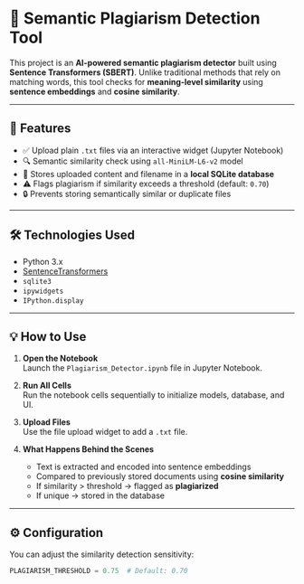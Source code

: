 # 🧠 Semantic Plagiarism Detection Tool

This project is an **AI-powered semantic plagiarism detector** built using **Sentence Transformers (SBERT)**. Unlike traditional methods that rely on matching words, this tool checks for **meaning-level similarity** using **sentence embeddings** and **cosine similarity**.

---

## 🚀 Features

- ✅ Upload plain `.txt` files via an interactive widget (Jupyter Notebook)
- 🔍 Semantic similarity check using `all-MiniLM-L6-v2` model
- 💾 Stores uploaded content and filename in a **local SQLite database**
- ⚠️ Flags plagiarism if similarity exceeds a threshold (default: `0.70`)
- 🔒 Prevents storing semantically similar or duplicate files

---

## 🛠️ Technologies Used

- Python 3.x  
- [SentenceTransformers](https://www.sbert.net/)  
- `sqlite3`  
- `ipywidgets`  
- `IPython.display`  

---

## 💡 How to Use

1. **Open the Notebook**  
   Launch the `Plagiarism_Detector.ipynb` file in Jupyter Notebook.

2. **Run All Cells**  
   Run the notebook cells sequentially to initialize models, database, and UI.

3. **Upload Files**  
   Use the file upload widget to add a `.txt` file.

4. **What Happens Behind the Scenes**  
   - Text is extracted and encoded into sentence embeddings
   - Compared to previously stored documents using **cosine similarity**
   - If similarity > threshold → flagged as **plagiarized**
   - If unique → stored in the database

---

## ⚙️ Configuration

You can adjust the similarity detection sensitivity:

```python
PLAGIARISM_THRESHOLD = 0.75  # Default: 0.70
